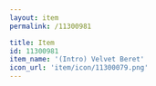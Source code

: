 ```yaml
---
layout: item
permalink: /11300981

title: Item
id: 11300981
item_name: '(Intro) Velvet Beret'
icon_url: 'item/icon/11300079.png'
---
```

